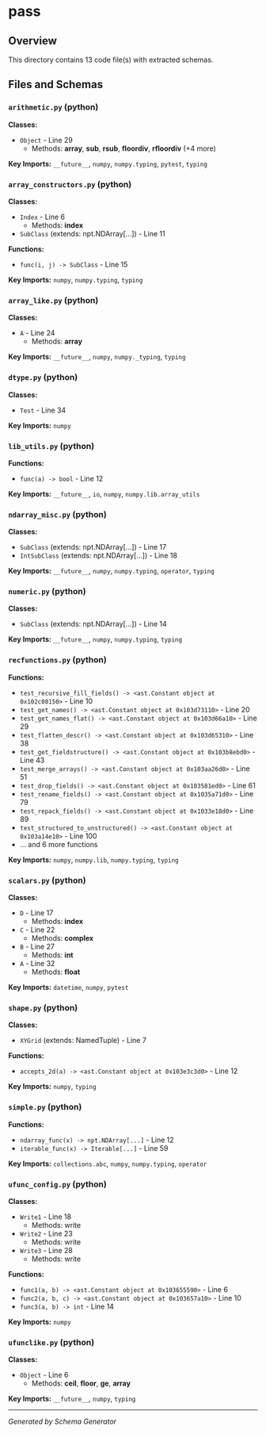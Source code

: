 # pass

## Overview

This directory contains 13 code file(s) with extracted schemas.

## Files and Schemas

### `arithmetic.py` (python)

**Classes:**
- `Object` - Line 29
  - Methods: __array__, __sub__, __rsub__, __floordiv__, __rfloordiv__ (+4 more)

**Key Imports:** `__future__`, `numpy`, `numpy.typing`, `pytest`, `typing`

### `array_constructors.py` (python)

**Classes:**
- `Index` - Line 6
  - Methods: __index__
- `SubClass` (extends: npt.NDArray[...]) - Line 11

**Functions:**
- `func(i, j) -> SubClass` - Line 15

**Key Imports:** `numpy`, `numpy.typing`, `typing`

### `array_like.py` (python)

**Classes:**
- `A` - Line 24
  - Methods: __array__

**Key Imports:** `__future__`, `numpy`, `numpy._typing`, `typing`

### `dtype.py` (python)

**Classes:**
- `Test` - Line 34

**Key Imports:** `numpy`

### `lib_utils.py` (python)

**Functions:**
- `func(a) -> bool` - Line 12

**Key Imports:** `__future__`, `io`, `numpy`, `numpy.lib.array_utils`

### `ndarray_misc.py` (python)

**Classes:**
- `SubClass` (extends: npt.NDArray[...]) - Line 17
- `IntSubClass` (extends: npt.NDArray[...]) - Line 18

**Key Imports:** `__future__`, `numpy`, `numpy.typing`, `operator`, `typing`

### `numeric.py` (python)

**Classes:**
- `SubClass` (extends: npt.NDArray[...]) - Line 14

**Key Imports:** `__future__`, `numpy`, `numpy.typing`, `typing`

### `recfunctions.py` (python)

**Functions:**
- `test_recursive_fill_fields() -> <ast.Constant object at 0x102c08150>` - Line 10
- `test_get_names() -> <ast.Constant object at 0x103d73110>` - Line 20
- `test_get_names_flat() -> <ast.Constant object at 0x103d66a10>` - Line 29
- `test_flatten_descr() -> <ast.Constant object at 0x103d65310>` - Line 38
- `test_get_fieldstructure() -> <ast.Constant object at 0x103b8ebd0>` - Line 43
- `test_merge_arrays() -> <ast.Constant object at 0x103aa26d0>` - Line 51
- `test_drop_fields() -> <ast.Constant object at 0x103581ed0>` - Line 61
- `test_rename_fields() -> <ast.Constant object at 0x1035a71d0>` - Line 79
- `test_repack_fields() -> <ast.Constant object at 0x1033e18d0>` - Line 89
- `test_structured_to_unstructured() -> <ast.Constant object at 0x103a14e10>` - Line 100
- ... and 6 more functions

**Key Imports:** `numpy`, `numpy.lib`, `numpy.typing`, `typing`

### `scalars.py` (python)

**Classes:**
- `D` - Line 17
  - Methods: __index__
- `C` - Line 22
  - Methods: __complex__
- `B` - Line 27
  - Methods: __int__
- `A` - Line 32
  - Methods: __float__

**Key Imports:** `datetime`, `numpy`, `pytest`

### `shape.py` (python)

**Classes:**
- `XYGrid` (extends: NamedTuple) - Line 7

**Functions:**
- `accepts_2d(a) -> <ast.Constant object at 0x103e3c3d0>` - Line 12

**Key Imports:** `numpy`, `typing`

### `simple.py` (python)

**Functions:**
- `ndarray_func(x) -> npt.NDArray[...]` - Line 12
- `iterable_func(x) -> Iterable[...]` - Line 59

**Key Imports:** `collections.abc`, `numpy`, `numpy.typing`, `operator`

### `ufunc_config.py` (python)

**Classes:**
- `Write1` - Line 18
  - Methods: write
- `Write2` - Line 23
  - Methods: write
- `Write3` - Line 28
  - Methods: write

**Functions:**
- `func1(a, b) -> <ast.Constant object at 0x103655590>` - Line 6
- `func2(a, b, c) -> <ast.Constant object at 0x103657a10>` - Line 10
- `func3(a, b) -> int` - Line 14

**Key Imports:** `numpy`

### `ufunclike.py` (python)

**Classes:**
- `Object` - Line 6
  - Methods: __ceil__, __floor__, __ge__, __array__

**Key Imports:** `__future__`, `numpy`, `typing`

---
*Generated by Schema Generator*